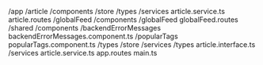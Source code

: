 /app
  /article
    /components
    /store
    /types
    /services
      article.service.ts
    article.routes
  /globalFeed
    /components
      /globalFeed
    globalFeed.routes
  /shared
    /components
      /backendErrorMessages
        backendErrorMessages.component.ts
      /popularTags
        popularTags.component.ts
        /types
        /store
        /services
    /types
      article.interface.ts
    /services
      article.service.ts
  app.routes
main.ts